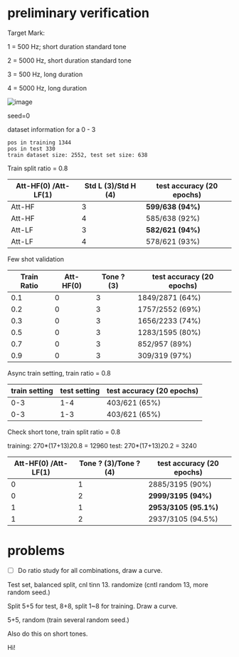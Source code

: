 # preliminary verification

Target Mark:

1 = 500 Hz; short duration standard tone

2 = 5000 Hz, short duration standard tone

3 = 500 Hz, long duration 

4 = 5000 Hz, long duration 

![image](https://github.com/NIRVANALAN/EEG-Tinnitus-ML/assets/63215082/6832562d-8ae3-4cce-b67b-6aef286e21d1)

seed=0

dataset information for a 0 - 3
```
pos in training 1344                                                                                                
pos in test 330                                           
train dataset size: 2552, test set size: 638                                                                        
```

Train split ratio = 0.8

| Att-HF(0) /Att-LF(1) | Std L (3)/Std H (4) | test accuracy (20 epochs) |
| -------------------- | --------------------- | ------------------------- |
| Att-HF                    | 3                     | **599/638 (94%)**         |
| Att-HF                    | 4                     | 585/638 (92%)             |
| Att-LF                    | 3                     | **582/621 (94%)**         |
| Att-LF                    | 4                     | 578/621 (93%)             |

Few shot validation

| Train Ratio | Att-HF(0) | Tone ? (3) | test accuracy (20 epochs) |
| ----------- | --------- | ---------- | ------------------------- |
| 0.1         | 0         | 3          | 1849/2871 (64%)           |
| 0.2         | 0         | 3          | 1757/2552 (69%)           |
| 0.3         | 0         | 3          | 1656/2233 (74%)           |
| 0.5         | 0         | 3          | 1283/1595 (80%)           |
| 0.7         | 0         | 3          | 852/957 (89%)             |
| 0.9         | 0         | 3          | 309/319 (97%)             |


Async train setting, train ratio  = 0.8

| train setting | test setting | test accuracy (20 epochs) |
| ------------- | ------------ | ------------------------- |
| 0-3           | 1-4          | 403/621 (65%)             |
| 0-3           | 1-3          | 403/621 (65%)             |


Check short tone, train split ratio = 0.8

training: 270*(17+13)*2*0.8 = 12960
test: 270*(17+13)*2*0.2 = 3240

| Att-HF(0) /Att-LF(1) | Tone ? (3)/Tone ? (4) | test accuracy (20 epochs) |
| -------------------- | --------------------- | ------------------------- |
| 0                    | 1                     | 2885/3195 (90%)           |
| 0                    | 2                     | **2999/3195 (94%)**       |
| 1                    | 1                     | **2953/3105 (95.1%)**       |
| 1                    | 2                     | 2937/3105 (94.5%)           |


# problems

- [ ] Do ratio study for all combinations, draw a curve.

Test set, balanced split, cnl tinn 13. randomize (cntl random 13, more random seed.)

Split 5+5 for test, 8+8, split 1~8 for training. Draw a curve.

5+5, random (train several random seed.)

Also do this on short tones.

Hi!
